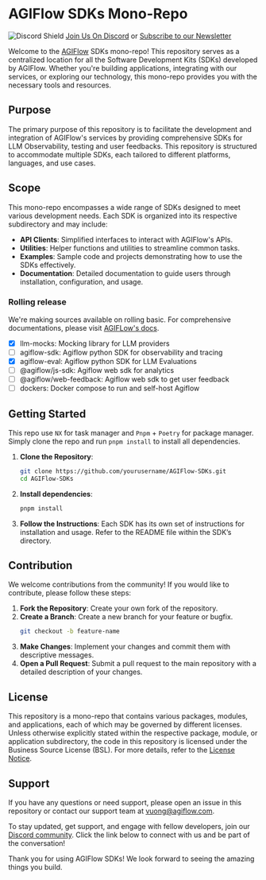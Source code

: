 # AGIFlow SDKs Mono-Repo

![Discord Shield](https://discord.com/api/guilds/1254667011884187718/widget.png?style=shield) [Join Us On Discord](https://discord.gg/KCMyce2J) or [Subscribe to our Newsletter](https://mailchi.mp/agiflow/agiflow-sub)

Welcome to the [AGIFlow](https://agiflow.io) SDKs mono-repo! This repository serves as a centralized location for all the Software Development Kits (SDKs) developed by AGIFlow. Whether you're building applications, integrating with our services, or exploring our technology, this mono-repo provides you with the necessary tools and resources.

## Purpose

The primary purpose of this repository is to facilitate the development and integration of AGIFlow's services by providing comprehensive SDKs for LLM Observability, testing and user feedbacks. This repository is structured to accommodate multiple SDKs, each tailored to different platforms, languages, and use cases.

## Scope

This mono-repo encompasses a wide range of SDKs designed to meet various development needs. Each SDK is organized into its respective subdirectory and may include:

- **API Clients**: Simplified interfaces to interact with AGIFlow's APIs.
- **Utilities**: Helper functions and utilities to streamline common tasks.
- **Examples**: Sample code and projects demonstrating how to use the SDKs effectively.
- **Documentation**: Detailed documentation to guide users through installation, configuration, and usage.

### Rolling release

We're making sources available on rolling basic. For comprehensive documentations, please visit [AGIFLow's docs](https://docs.agiflow.io).
- [x] llm-mocks: Mocking library for LLM providers
- [ ] agiflow-sdk: Agiflow python SDK for observability and tracing
- [x] agiflow-eval: Agiflow python SDK for LLM Evaluations
- [ ] @agiflow/js-sdk: Agiflow web sdk for analytics
- [ ] @agiflow/web-feedback: Agiflow web sdk to get user feedback
- [ ] dockers: Docker compose to run and self-host Agiflow

## Getting Started

This repo use `NX` for task manager and `Pnpm` + `Poetry` for package manager. Simply clone the repo and run `pnpm install` to install all dependencies.  

1. **Clone the Repository**:
   ```bash
   git clone https://github.com/yourusername/AGIFlow-SDKs.git
   cd AGIFlow-SDKs
   ```

2. **Install dependencies**:
   ```bash
   pnpm install
   ```

3. **Follow the Instructions**: Each SDK has its own set of instructions for installation and usage. Refer to the README file within the SDK’s directory.

## Contribution

We welcome contributions from the community! If you would like to contribute, please follow these steps:

1. **Fork the Repository**: Create your own fork of the repository.
2. **Create a Branch**: Create a new branch for your feature or bugfix.
   ```bash
   git checkout -b feature-name
   ```
3. **Make Changes**: Implement your changes and commit them with descriptive messages.
4. **Open a Pull Request**: Submit a pull request to the main repository with a detailed description of your changes.

## License

This repository is a mono-repo that contains various packages, modules, and applications, each of which may be governed by different licenses. Unless otherwise explicitly stated within the respective package, module, or application subdirectory, the code in this repository is licensed under the Business Source License (BSL). For more details, refer to the [License Notice](./LICENSE).

## Support

If you have any questions or need support, please open an issue in this repository or contact our support team at vuong@agiflow.com.

To stay updated, get support, and engage with fellow developers, join our [Discord community](https://discord.gg/KCMyce2J). Click the link below to connect with us and be part of the conversation!

Thank you for using AGIFlow SDKs! We look forward to seeing the amazing things you build.
